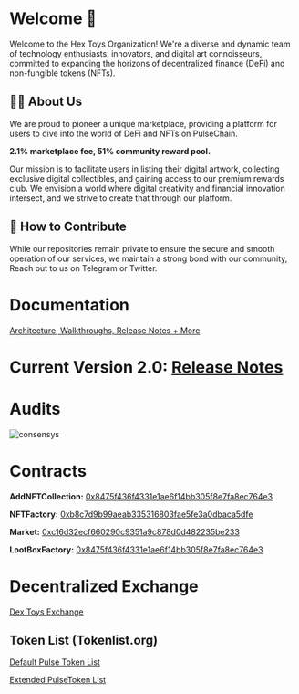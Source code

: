 


# Welcome 👋
Welcome to the Hex Toys Organization! We're a diverse and dynamic team of technology enthusiasts, innovators, and digital art connoisseurs, committed to expanding the horizons of decentralized finance (DeFi) and non-fungible tokens (NFTs).



## 🙋‍♀️ About Us 
We are proud to pioneer a unique marketplace, providing a platform for users to dive into the world of DeFi and NFTs on PulseChain.

**2.1% marketplace fee, 51% community reward pool.**

Our mission is to facilitate users in listing their digital artwork, collecting exclusive digital collectibles, and gaining access to our premium rewards club. We envision a world where digital creativity and financial innovation intersect, and we strive to create that through our platform.

## 🌈 How to Contribute
While our repositories remain private to ensure the secure and smooth operation of our services, we maintain a strong bond with our community, Reach out to us on  Telegram or Twitter. 


# Documentation

<a href="https://github.com/Hex-Toys/.github">Architecture, Walkthroughs, Release Notes + More</a>

# Current Version 2.0: <a href="https://github.com/Hex-Toys/.github/releases/tag/2.0">Release Notes</a>

# Audits 
![consensys](https://github.com/Hex-Toys/.github/assets/68435861/edb164c9-32fd-47a9-adb3-590ab3748a2f)



# Contracts


**AddNFTCollection:**
<a href="https://scan.pulsechain.com/address/0x8475F436F4331e1Ae6F14Bb305F8E7fa8eC764E3">0x8475f436f4331e1ae6f14bb305f8e7fa8ec764e3</a>


**NFTFactory:**
<a href="https://scan.pulsechain.com/address/0xb8c7d9b99aeab335316803fae5fe3a0dbaca5dfe">0xb8c7d9b99aeab335316803fae5fe3a0dbaca5dfe</a>


**Market:**
<a href="https://scan.pulsechain.com/address/0xc16d32ecf660290c9351a9c878d0d482235be233">0xc16d32ecf660290c9351a9c878d0d482235be233</a>


**LootBoxFactory:**
<a href="https://scan.pulsechain.com/address/0x8475F436F4331e1Ae6F14Bb305F8E7fa8eC764E3">0x8475f436f4331e1ae6f14bb305f8e7fa8ec764e3</a>


# Decentralized Exchange 


<a href="https://dex.hex.toys">Dex Toys Exchange</a>

## Token List (Tokenlist.org)

<a href="https://tokenlists.org/token-list?url=https://tokens.hex.toys/token-lists/hextoys-pulse-official.json)">Default Pulse Token List</a>

<a href="https://tokenlists.org/token-list?url=https://tokens.hex.toys/token-lists/hextoys-pulse-extended.json">Extended PulseToken List</a>









